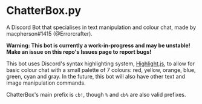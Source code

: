 # ChatterBox.py
A Discord Bot that specialises in text manipulation and colour chat, made by macpherson#1415 (@Errorcrafter).

**Warning: This bot is currently a work-in-progress and may be unstable! Make an issue on this repo's Issues page to report bugs!**

This bot uses Discord's syntax highlighting system, [Highlight.js](https://github.com/highlightjs/highlight.js/), to allow for basic colour chat with a small palette of  7 colours: red, yellow, orange, blue, green, cyan and gray. In the future, this bot will also have other text and image manipulation commands.

ChatterBox's main prefix is `cb!`, though `%` and `cb%` are also valid prefixes.
